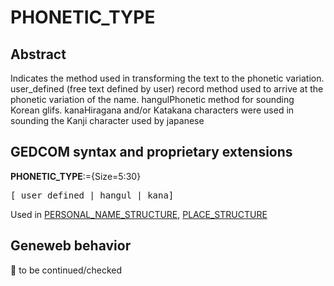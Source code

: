 ﻿<!-- licence GPL V2, cf https://github.com/TitiFix/geneweb -->
# PHONETIC_TYPE
## Abstract
Indicates the method used in transforming the text to the phonetic variation.
user_defined (free text defined by user) record method used to arrive at the phonetic variation of the name.
hangulPhonetic method for sounding Korean glifs.
kanaHiragana and/or Katakana characters were used in sounding the Kanji character used by japanese


## GEDCOM syntax and proprietary extensions

**PHONETIC_TYPE**:={Size=5:30}
<pre>
[ user_defined | hangul | kana]
</pre>
Used in <a href=Ged.PERSONAL_NAME_STRUCTURE.md>PERSONAL_NAME_STRUCTURE</a>, <a href=Ged.PLACE_STRUCTURE.md>PLACE_STRUCTURE</a><br />


## Geneweb behavior



🚧 to be continued/checked

